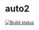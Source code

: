 # auto2
[![Build status](https://ci.appveyor.com/api/projects/status/qkiga7jhxlxj13q5/branch/main?svg=true)](https://ci.appveyor.com/project/0ldBread/auto2-kh5cg/branch/main)
